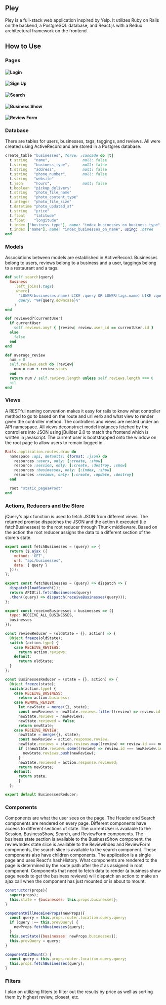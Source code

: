 ## Pley
[Pley]: https://www.pley.today/#/

Pley is a full-stack web application inspired by Yelp.  It utilizes Ruby on Rails on the backend, a PostgreSQL database, and React.js with a Redux architectural framework on the frontend.


## How to Use

### Pages
#### ![Login](./screenshots/login.png)
#### ![Sign Up](./screenshots/signup.png)
#### ![Search](./screenshots/search.png)
#### ![Business Show](./screenshots/business_show.png)
#### ![Review Form](./screenshots/review_form.png)

### Database
There are tables for users, businesses, tags, taggings, and reviews. All were created using ActiveRecord and are stored in a Postgres database.

```Ruby
create_table "businesses", force: :cascade do |t|
  t.string   "name",               null: false
  t.string   "business_type",      null: false
  t.string   "address",            null: false
  t.string   "phone_number",       null: false
  t.string   "website"
  t.json     "hours",              null: false
  t.boolean  "pickup_delivery"
  t.string   "photo_file_name"
  t.string   "photo_content_type"
  t.integer  "photo_file_size"
  t.datetime "photo_updated_at"
  t.string   "price"
  t.float    "latitude"
  t.float    "longitude"
  t.index ["business_type"], name: "index_businesses_on_business_type", using: :btree
  t.index ["name"], name: "index_businesses_on_name", using: :btree
end
```

### Models
Associations between models are established in ActiveRecord. Businesses belong to users, reviews belong to a business and a user, taggings belong to a restaurant and a tags.

```Ruby
def self.search(query)
  Business
    .left_joins(:tags)
    .where(
      "LOWER(businesses.name) LIKE :query OR LOWER(tags.name) LIKE :query",
      query: "%#{query.downcase}%"
    )
end

def reviewed?(currentUser)
  if currentUser
    self.reviews.any? { |review| review.user_id == currentUser.id }
  else
    false
  end
end

def average_review
  num = 0
  self.reviews.each do |review|
    num = num + review.stars
  end
  return num / self.reviews.length unless self.reviews.length === 0
  nil
end
```

### Views
A RESTful naming convention makes it easy for rails to know what controller method to go to based on the route and url verb and what view to render given the controller method. The controllers and views are nested under an API namespace. All views deconstruct model instances fetched by the controllers into JSON using jBuilder 2.0 to match the frontend which is written in javascript. The current user is bootstrapped onto the window on the root page to allow users to remain logged in.

```Ruby
Rails.application.routes.draw do
  namespace :api, defaults: {format: :json} do
    resources :users, only: [:create, :show]
    resource :session, only: [:create, :destroy, :show]
    resources :businesses, only: [:index, :show]
    resources :reviews, only: [:create, :update, :destroy]
  end

  root "static_pages#root"
end
```


### Actions, Reducers and the Store
jQuery's ajax function is used to fetch JSON from different views. The returned promise dispatches the JSON and the action it executed (i.e fetchBusinesses) to the root reducer through Thunk middleware. Based on the action the root reducer assigns the data to a different section of the store's state.

```javascript
export const fetchBusinesses = (query) => {
  return ($.ajax ({
    method: 'GET',
    url: "api/businesses",
    data: { query }
  }));
};
```

```javascript
export const fetchBusinesses = (query) => dispatch => {
  dispatch(loadSearch());
  return APIUtil.fetchBusinesses(query)
  .then((query) => dispatch(receiveBusinesses(query)));
};

export const receiveBusinesses = businesses => ({
  type: RECEIVE_ALL_BUSINESSES,
  businesses
});
```

```javascript
const reviewReducer = (oldState = {}, action) => {
  Object.freeze(oldState);
  switch (action.type) {
    case RECEIVE_REVIEWS:
      return action.reviews;
    default:
      return oldState;
  }
};

const BusinessesReducer = (state = {}, action) => {
  Object.freeze(state);
  switch(action.type) {
    case RECEIVE_BUSINESS:
      return action.business;
    case REMOVE_REVIEW:
      let newState = merge({}, state);
      const newReviews = newState.reviews.filter((review) => review.id !== action.response.review.id);
      newState.reviews = newReviews;
      newState.reviewed = false;
      return newState;
    case RECEIVE_REVIEW:
      newState = merge({}, state);
      const newReview = action.response.review;
      newState.reviews = state.reviews.map((review) => review.id === newReview.id ? newReview : review);
      if (!newState.reviews.some((review) => review.id === newReview.id)){
        newState.reviews.push(newReview);
      }
      newState.reviewed = action.response.reviewed;
      return newState;
    default:
      return state;
      }
  };

export default BusinessesReducer;
```
### Components
Components are what the user sees on the page. The Header and Search components are rendered on every page. Different components have access to different sections of state. The currentUser is available to the Session, BusinessShow, Search, and ReviewForm components. The business state section is available to the BusinessShow component, the reviewIndex state slice is available to the ReviewIndex and ReviewForm components, the search slice is available to the search component. These components also have children components. The application is a single page and uses React's hashHistory. What components are rendered to the page is determined by the route path after the # as assigned in root component. Components that need to fetch data to render (a business show page needs to get the business reviews) will dispatch an action to make an ajax call when the component has just mounted or is about to mount.

```javascript
constructor(props){
  super(props);
  this.state = {businesses: this.props.businesses};
}

componentWillReceiveProps(newProps){
  const query = this.props.router.location.query.query;
  if (query !== this.prevQuery) {
    newProps.fetchBusinesses(query);
  }
  this.setState({businesses: newProps.businesses});
  this.prevQuery = query;
}

componentDidMount() {
  const query = this.props.router.location.query.query;
  this.props.fetchBusinesses(query);
}
```



### Filters

I plan on utilizing filters to filter out the results by price as well as sorting them by highest review, closest, etc.
